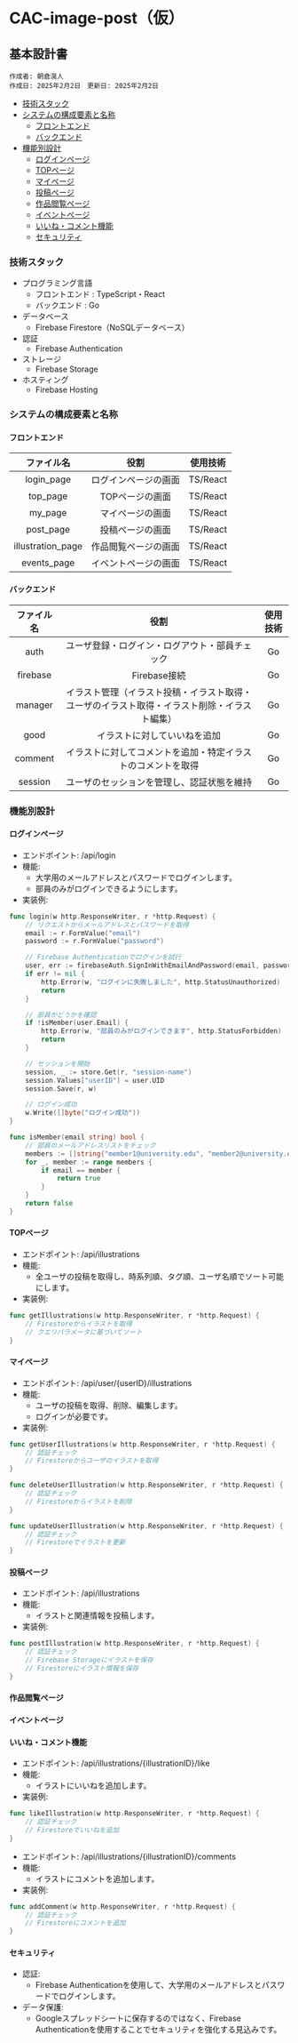 # CAC-image-post（仮）

## 基本設計書
```
作成者: 朝倉滉人
作成日: 2025年2月2日　更新日: 2025年2月2日
```

- [技術スタック](#技術スタック)
- [システムの構成要素と名称](#システムの構成要素と名称)
    - [フロントエンド](#フロントエンド)
    - [バックエンド](#バックエンド)
- [機能別設計](#機能別設計)
    - [ログインページ](#ログインページ)
    - [TOPページ](#topページ)
    - [マイページ](#マイページ)
    - [投稿ページ](#投稿ページ)
    - [作品閲覧ページ](#作品閲覧ページ)
    - [イベントページ](#イベントページ)
    - [いいね・コメント機能](#いいねコメント機能)
    - [セキュリティ](#セキュリティ)


### 技術スタック

- プログラミング言語
    - フロントエンド : TypeScript・React
    - バックエンド : Go
- データベース
    - Firebase Firestore（NoSQLデータベース）
- 認証
    - Firebase Authentication
- ストレージ
    - Firebase Storage
- ホスティング
    - Firebase Hosting

### システムの構成要素と名称

#### フロントエンド

| ファイル名 | 役割 | 使用技術 |
| :---: | :---: | :---: |
| login_page | ログインページの画面 | TS/React |
| top_page | TOPページの画面 | TS/React |
| my_page | マイページの画面 | TS/React |
| post_page | 投稿ページの画面 | TS/React |
| illustration_page | 作品閲覧ページの画面 | TS/React |
| events_page | イベントページの画面 | TS/React |

#### バックエンド

| ファイル名 | 役割 | 使用技術 |
| :---: | :---: | :---: |
| auth | ユーザ登録・ログイン・ログアウト・部員チェック | Go |
| firebase | Firebase接続 | Go |
| manager | イラスト管理（イラスト投稿・イラスト取得・ユーザのイラスト取得・イラスト削除・イラスト編集） | Go |
| good | イラストに対していいねを追加 | Go |
| comment | イラストに対してコメントを追加・特定イラストのコメントを取得 | Go |
| session | ユーザのセッションを管理し、認証状態を維持 | Go |


### 機能別設計

#### ログインページ

- エンドポイント: /api/login
- 機能:
    - 大学用のメールアドレスとパスワードでログインします。
    - 部員のみがログインできるようにします。
- 実装例:
```Go
func login(w http.ResponseWriter, r *http.Request) {
    // リクエストからメールアドレスとパスワードを取得
    email := r.FormValue("email")
    password := r.FormValue("password")

    // Firebase Authenticationでログインを試行
    user, err := firebaseAuth.SignInWithEmailAndPassword(email, password)
    if err != nil {
        http.Error(w, "ログインに失敗しました", http.StatusUnauthorized)
        return
    }

    // 部員かどうかを確認
    if !isMember(user.Email) {
        http.Error(w, "部員のみがログインできます", http.StatusForbidden)
        return
    }

    // セッションを開始
    session, _ := store.Get(r, "session-name")
    session.Values["userID"] = user.UID
    session.Save(r, w)

    // ログイン成功
    w.Write([]byte("ログイン成功"))
}

func isMember(email string) bool {
    // 部員のメールアドレスリストをチェック
    members := []string{"member1@university.edu", "member2@university.edu"} // 例
    for _, member := range members {
        if email == member {
            return true
        }
    }
    return false
}
```

#### TOPページ

- エンドポイント: /api/illustrations
- 機能:
    - 全ユーザの投稿を取得し、時系列順、タグ順、ユーザ名順でソート可能にします。
- 実装例:
```Go
func getIllustrations(w http.ResponseWriter, r *http.Request) {
    // Firestoreからイラストを取得
    // クエリパラメータに基づいてソート
}
```

#### マイページ

- エンドポイント: /api/user/{userID}/illustrations
- 機能:
    - ユーザの投稿を取得、削除、編集します。
    - ログインが必要です。
- 実装例:
```Go
func getUserIllustrations(w http.ResponseWriter, r *http.Request) {
    // 認証チェック
    // Firestoreからユーザのイラストを取得
}

func deleteUserIllustration(w http.ResponseWriter, r *http.Request) {
    // 認証チェック
    // Firestoreからイラストを削除
}

func updateUserIllustration(w http.ResponseWriter, r *http.Request) {
    // 認証チェック
    // Firestoreでイラストを更新
}
```

#### 投稿ページ

- エンドポイント: /api/illustrations
- 機能:
    - イラストと関連情報を投稿します。
- 実装例:
```Go
func postIllustration(w http.ResponseWriter, r *http.Request) {
    // 認証チェック
    // Firebase Storageにイラストを保存
    // Firestoreにイラスト情報を保存
}
```

#### 作品閲覧ページ

#### イベントページ


#### いいね・コメント機能

- エンドポイント: /api/illustrations/{illustrationID}/like
- 機能: 
    - イラストにいいねを追加します。
- 実装例:
```Go
func likeIllustration(w http.ResponseWriter, r *http.Request) {
    // 認証チェック
    // Firestoreでいいねを追加
}
```

- エンドポイント: /api/illustrations/{illustrationID}/comments
- 機能:
    - イラストにコメントを追加します。
- 実装例:
```Go
func addComment(w http.ResponseWriter, r *http.Request) {
    // 認証チェック
    // Firestoreにコメントを追加
}
```

#### セキュリティ
- 認証: 
    - Firebase Authenticationを使用して、大学用のメールアドレスとパスワードでログインします。
- データ保護: 
    - Googleスプレッドシートに保存するのではなく、Firebase Authenticationを使用することでセキュリティを強化する見込みです。
